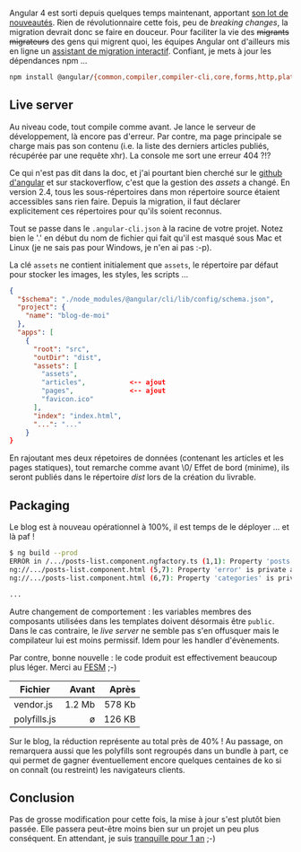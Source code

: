 Angular 4 est sorti depuis quelques temps maintenant, apportant [son lot de nouveautés](https://github.com/angular/angular/blob/master/CHANGELOG.md#whats-new). Rien de révolutionnaire cette fois, peu de _breaking changes_, la migration devrait donc se faire en douceur. Pour faciliter la vie des ~~migrants~~ ~~migrateurs~~ des gens qui migrent quoi, les équipes Angular ont d'ailleurs mis en ligne un [assistant de migration interactif](https://angular-update-guide.firebaseapp.com). Confiant, je mets à jour les dépendances npm ...

```bash
npm install @angular/{common,compiler,compiler-cli,core,forms,http,platform-browser,platform-browser-dynamic,platform-server,router,animations}@next --save
```

## Live server

Au niveau code, tout compile comme avant. Je lance le serveur de développement, là encore pas d'erreur. Par contre, ma page principale se charge mais pas son contenu (i.e. la liste des derniers articles publiés, récupérée par une requête xhr). La console me sort une erreur 404 ?!?

Ce qui n'est pas dit dans la doc, et j'ai pourtant bien cherché sur le [github d'angular](https://github.com/angular) et sur stackoverflow, c'est que la gestion des _assets_ a changé. En version 2.4, tous les sous-répertoires dans mon répertoire source étaient accessibles sans rien faire. Depuis la migration, il faut déclarer explicitement ces répertoires pour qu'ils soient reconnus.

Tout se passe dans le `.angular-cli.json` à la racine de votre projet. Notez bien le '.' en début du nom de fichier qui fait qu'il est masqué sous Mac et Linux (je ne sais pas pour Windows, je n'en ai pas :-p). 

La clé `assets` ne contient initialement que `assets`, le répertoire par défaut pour stocker les images, les styles, les scripts ...

```json
{
  "$schema": "./node_modules/@angular/cli/lib/config/schema.json",
  "project": {
    "name": "blog-de-moi"
  },
  "apps": [
    {
      "root": "src",
      "outDir": "dist",
      "assets": [
        "assets",
        "articles",           <-- ajout
        "pages",              <-- ajout
        "favicon.ico"
      ],
      "index": "index.html",
      "...": "..."
    }
}
```

En rajoutant mes deux répetoires de données (contenant les articles et les pages statiques), tout remarche comme avant \0/ Effet de bord (minime), ils seront publiés dans le répertoire _dist_ lors de la création du livrable.

## Packaging

Le blog est à nouveau opérationnel à 100%, il est temps de le déployer ... et là paf !

```bash
$ ng build --prod
ERROR in /.../posts-list.component.ngfactory.ts (1,1): Property 'posts' is private and only accessible within class 'PostsListComponent'.
ng://.../posts-list.component.html (5,7): Property 'error' is private and only accessible within class 'PostsListComponent'.
ng://.../posts-list.component.html (6,7): Property 'categories' is private and only accessible within class 'PostsListComponent'.

...
```

Autre changement de comportement : les variables membres des composants utilisées dans les templates doivent désormais être `public`. Dans le cas contraire, le _live server_ ne semble pas s'en offusquer mais le compilateur lui est moins permissif. Idem pour les handler d'évènements.

Par contre, bonne nouvelle : le code produit est effectivement beaucoup plus léger. Merci au [FESM](https://scotch.io/tutorials/5-features-to-watch-out-for-in-angular-4#5-fesm) ;-)

| Fichier       | Avant   | Après   |
| ------------- | -------:| -------:|
| vendor.js     | 1.2 Mb  | 578 Kb  |
| polyfills.js  |    ø    | 126 KB  |

Sur le blog, la réduction représente au total près de 40% ! Au passage, on remarquera aussi que les polyfills sont regroupés dans un bundle à part, ce qui permet de gagner éventuellement encore quelques centaines de ko si on connaît (ou restreint) les navigateurs clients.

## Conclusion

Pas de grosse modification pour cette fois, la mise à jour s'est plutôt bien passée. Elle passera peut-être moins bien sur un projet un peu plus conséquent. En attendant, je suis [tranquille pour 1 an](https://github.com/angular/angular/blob/master/docs/RELEASE_SCHEDULE.md) ;-)

